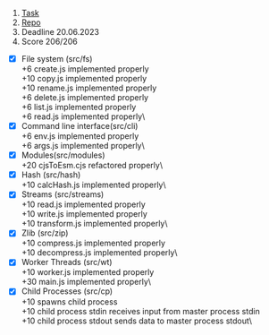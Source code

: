 1. [Task](https://github.com/AlreadyBored/nodejs-assignments/blob/main/assignments/nodejs-basics/assignment.md)
2. [Repo](https://github.com/polivodichka/nodejs-basics )
3. Deadline 20.06.2023
4. Score 206/206

 - [x] File system (src/fs)\
+6 create.js implemented properly\
+10 copy.js implemented properly\
+10 rename.js implemented properly\
+6 delete.js implemented properly\
+6 list.js implemented properly\
+6 read.js implemented properly\
- [x] Command line interface(src/cli)\
+6 env.js implemented properly\
+6 args.js implemented properly\
- [x] Modules(src/modules)\
+20 cjsToEsm.cjs refactored properly\
- [x] Hash (src/hash)\
+10 calcHash.js implemented properly\
- [x] Streams (src/streams)\
+10 read.js implemented properly\
+10 write.js implemented properly\
+10 transform.js implemented properly\
- [x] Zlib (src/zip)\
+10 compress.js implemented properly\
+10 decompress.js implemented properly\
- [x] Worker Threads (src/wt)\
+10 worker.js implemented properly\
+30 main.js implemented properly\
- [x] Child Processes (src/cp)\
+10 spawns child process\
+10 child process stdin receives input from master process stdin\
+10 child process stdout sends data to master process stdout\
